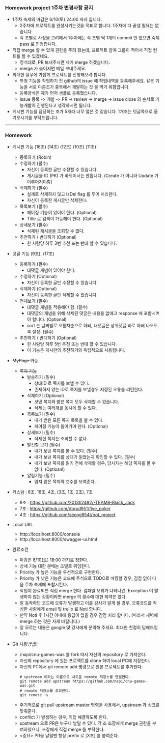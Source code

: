 ### Homework project 1주차 변경사항 공지
* 1주차 숙제의 마감은 6/10(토) 24:00 까지 입니다.
	* 2주차에 프로젝트를 완성시키는것을 목표로 합니다. 1주차에 다 끝낼 필요는 없습니다
	* 각 조별로 사정을 고려해서 1주차에는 각 조별 딱 1개의 commit 만 있으면 숙제 pass 로 인정합니다.
* 직접 merge 할 수 있게 권한을 주려 했는데, 프로젝트 참여 그룹이 적어서 직접 컨트롤 할 수 있겠네요.
	* 정석대로, PR 보내주시면 제가 merge 하겠습니다.
	* merge 가 늦어지면 메일 보내주세요.
* 최대한 실무에 가깝게 프로젝트를 진행해보려 합니다.
	* 특정 기능을 작업하기 전 github의 issue 에 작업내역을 등록해주세요. 같은 기능을 서로 다른조가 중복해서 개발하는 것 을 막기 위함입니다.
	* 등록양식은 제가 먼저 샘플로 등록했습니다.
	* issue 등록 -> 개발 -> PR -> review -> merge -> issue close  의 순서로 기능개발이 진행된다고 생각하시면 됩니다.
* 게시판 기능을 담당하는 조가 5개라 너무 많은 것 같습니다. 1개조는 덧글쪽으로 옮겨오시기를 부탁드립니다.

- - -

### Homework
* 게시판 기능 (16조) (14조) (12조) (10조) (11조)
	* 등록하기 (Robin)
	* 수정하기 (필수)
		* 자신이 등록한 글만 수정할 수 있습니다.
		* 게시글을 ID (PK) 가 바뀌어서는 안됩니다.  (Create 가 아니라 Update 가 이루어져야함)
	* 삭제하기 (필수)
		* 실제로 삭제하지 않고 isDel flag 를 두어 처리한다.
		* 자신이 등록한 게시글만 삭제한다.
	* 목록보기 (필수)
		* 페이징 기능이 있어야 한다. (Optional)
		* Title 로 검색이 가능해야 한다. (Optional)
	* 상세보기 (필수)
		* 삭제된 게시글을 조회할 수 없다.
	* 추천하기 / 반대하기 (Optional)
		* 한 사람당 하루 3번 추천 또는 반대 할 수 있습니다.

* 덧글 기능 (9조), (17조)
	* 등록하기 (필수)
		* 대댓글 개념이 있어야 한다.
	* 수정하기 (Optional)
		* 자신이 등록한 글만 수정할 수 있습니다.
	* 삭제하기 (Optional)
		* 자신이 등록한 글만 삭제할 수 있습니다.
	* 전체보기 (필수)
		* 대댓글 개념을 적용해야 함. (필수)
		* 대댓글의 개념을 위해 삭제된 댓글은 내용을 없애고 response 에 포함시켜야 합니다. (Optional)
		* sort 는 날짜별로 오름차순으로 하되, 대댓글은 상위댓글 바로 아래 나오도록 설정. (필수)
	* 추천하기 / 반대하기 (Optional)
		* 한 사람당 하루 5번 추천 또는 반대 할 수 있습니다.
		* 이 기능은 게시판의 추천하기와 독립적으로 사용됩니다.

* ~~MyPage 기능~~
	* ~~쪽지 기능~~
		* 발송하기 (필수)
			* 상대ID 로 쪽지를 보낼 수 있다.
			* 존재하지 않는 ID로 쪽지를 보낼경우 지정된 오류를 리턴한다.
		* 삭제하기 (Optional)
			* 보낸 쪽지와 받은 쪽지 모두 삭제할 수 있습니다.
			* 삭제는 여러개를 동시에 할 수 있다.
		* 목록보기 (필수)
			* 내가 받은 모든 쪽지 목록을 볼 수 있다.
			* 페이징 기능이 들어가야 한다. (Optional)
		* 상세보기 (필수)
			* 삭제한 쪽지는 조회할 수 없다.
		* 발신함 보기 (필수)
			* 내가 보낸 쪽지를 볼 수 있다. (필수)
			* 내가 보낸 쪽지를 상대가 읽었는지 확인할 수 있다. (필수)
			* 내가 보낸 쪽지를 읽기 전에 삭제할 경우, 당사자는 해당 쪽지를 볼 수 없다. (Optioanl)
		* 알림기능 (필수)
			* 읽지 않은 쪽지의 갯수를 보여준다.
* 커스텀 : 8조, 18조, 4조, (3조, 1조, 2조), 7조
	* 8조 : https://github.com/201302482/-TEAM8-Black_Jack
	* 7조 : https://github.com/dbrud951/five_poker
	* 4조 : https://github.com/seong954t/bot_project

* Local URL
	* http://localhost:8000/console
	* http://localhost:8000/swagger-ui.html
* 완료조건
	* 마감은 6/10(토) 18:00 까지로 정한다.
	* 상세 기능 대한 분배는 조별로 위임한다.
	* Priority 가 높은 기능을 우선적으로 구현한다.
	* Priority 가 낮은 기능은 코드에 주석으로 TODO로 마킹할 경우, 감점 없이 다음 주차 숙제에 포함시킨다.
	* 작업이 완료되면 직접 merge 한다. 컴파일 오류가 나타나건, Exception 이 발생하지 않는 상황이라면 merge 의 횟수에 대한 제약은 없다.
	* 잘 동작하던 코드에 오류가 발생하고 이를 강사가 알게 될 경우, 오류코드를 작성한 사람에게 email 및 trello 로 Noti 합니다.
	* 만약 Noti 후 1시간 이내에 응답이 없을 경우 감점 처리 합니다. (따라서 새벽에 merge 하는 것은 자제 바랍니다.)
	* 잘 모르는 내용은 google 및 강사에게 문의해 주세요. 최대한 친절히 답해드립니다.
* Git 사용방법!!
	* /napi/cnu-games-was 를 fork 따서 자신의 repository 로 가져온다.
	* 자신의 repository 에 있는 프로젝트를 clone 하여 local PC에 저장한다.
	* 자신의 PC에서 git remote add 명령으로 원본 프로젝트를 추가한다.
		```
		# upstream 이라는 이름으로 새로운 remote 저장소를 연결한다.
		git remote add upstream https://github.com/napi/cnu-games-was.git
		# remote 저장소를 조회한다.
		git remote -v
		```
	* 주기적으로 git pull upstream master 명령을 사용해서, upstream 과 싱크를 맞춰준다.
	* conflict 가 발생하는 경우, 직접 해결하도록 한다.
	* upstream 으로 PR은 누구나 날릴 수 있다. 각 조 조장에게 merge 권한을 부여하였으니, 조장에게 직접 merge 를 부탁한다.
	* <중요> PR을 날릴땐 항상 prefix 로 [X조] 를 붙여준다.
